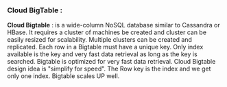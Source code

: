 ### Cloud BigTable :

**Cloud Bigtable** : is a wide-column NoSQL database similar to Cassandra or HBase. It requires a cluster of machines be created and cluster can be easily resized for scalability. Multiple clusters can be created and replicated. Each row in a Bigtable must have a unique key. Only index available is the key and very fast data retrieval as long as the key is searched. Bigtable is optimized for very fast data retrieval. Cloud Bigtable design idea is "simplify for speed". The Row key is the index and we get only one index. Bigtable scales UP well.
